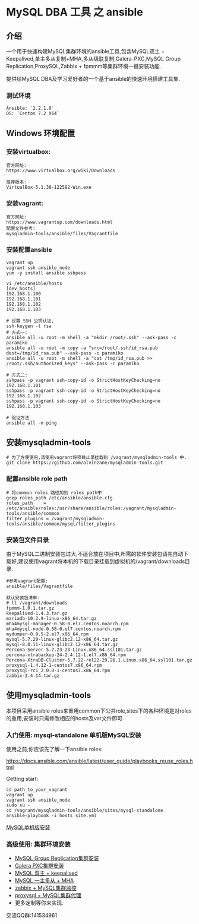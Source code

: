 # MySQL DBA 工具 之 ansible

## 介绍
一个用于快速构建MySQL集群环境的ansible工具,包含MySQL双主 + Keepalived,单主多从复制+MHA,多从级联复制,Galera-PXC,MySQL Group Replication,ProxySQL,Zabbix + fpmmm等集群环境一键安装功能.

提供给MySQL DBA及学习爱好者的一个基于ansible的快速环境搭建工具集.

### 测试环境
```
Ansible: `2.2.1.0`
OS: `Centos 7.2 X64`
```

## Windows 环境配置

### 安装virtualbox:
```
官方网址:
https://www.virtualbox.org/wiki/Downloads

推荐版本:
VirtualBox-5.1.38-122592-Win.exe
```

### 安装vagrant:
```
官方网址:
https://www.vagrantup.com/downloads.html
配置文件参考:
mysqladmin-tools/ansible/files/Vagrantfile
```

### 安装配置ansible
```
vagrant up
vagrant ssh ansible_node
yum -y install ansible sshpass

vi /etc/ansible/hosts
[dev_hosts]
192.168.1.100
192.168.1.101
192.168.1.102
192.168.1.103

# 设置 SSH 公钥认证,
ssh-keygen -t rsa
# 方式一:
ansible all -u root -m shell -a "mkdir /root/.ssh" --ask-pass -c paramiko
ansible all -u root -m copy -a "src=/root/.ssh/id_rsa.pub dest=/tmp/id_rsa.pub" --ask-pass -c paramiko
ansible all -u root -m shell -a "cat /tmp/id_rsa.pub >> /root/.ssh/authorized_keys" --ask-pass -c paramiko

# 方式二:
sshpass -p vagrant ssh-copy-id -o StrictHostKeyChecking=no 192.168.1.101
sshpass -p vagrant ssh-copy-id -o StrictHostKeyChecking=no 192.168.1.102
sshpass -p vagrant ssh-copy-id -o StrictHostKeyChecking=no 192.168.1.103

# 验证方法
ansible all -m ping
```

## 安装mysqladmin-tools
```
# 为了方便使用,请使用vagrant将项目止录挂载到 /vagrant/mysqladmin-tools 中.
git clone https://github.com/alvinzane/mysqladmin-tools.git
```

### 配置ansible role path
```
# 将common roles 路径加到 roles_path中
grep roles_path /etc/ansible/ansible.cfg
roles_path    = /etc/ansible/roles:/usr/share/ansible/roles:/vagrant/mysqladmin-tools/ansible/common
filter_plugins = /vagrant/mysqladmin-tools/ansible/common/mysql/filter_plugins
```

### 安装包文件目录
由于MySQL二进制安装包过大,不适合放在项目中,所需的软件安装包请先自动下载好,建议使用vagrant将本机的下载目录挂载到虚拟机的/vagrant/downloads目录.

```
#参考vagrant配置:
ansible/files/Vagrantfile
```

```
默认安装包清单:
# ll /vagrant/downloads
fpmmm-1.0.1.tar.gz
keepalived-1.4.3.tar.gz
mariadb-10.3.9-linux-x86_64.tar.gz
mha4mysql-manager-0.58-0.el7.centos.noarch.rpm
mha4mysql-node-0.58-0.el7.centos.noarch.rpm
mydumper-0.9.5-2.el7.x86_64.rpm
mysql-5.7.20-linux-glibc2.12-x86_64.tar.gz
mysql-8.0.11-linux-glibc2.12-x86_64.tar.gz
Percona-Server-5.7.23-23-Linux.x86_64.ssl101.tar.gz
percona-xtrabackup-24-2.4.12-1.el7.x86_64.rpm
Percona-XtraDB-Cluster-5.7.22-rel22-29.26.1.Linux.x86_64.ssl101.tar.gz
proxysql-1.4.12-1-centos7.x86_64.rpm
proxysql-rc1_2.0.0-1-centos7.x86_64.rpm
zabbix-3.4.14.tar.gz
```

## 使用mysqladmin-tools
本项目采用ansible roles来重用common下公共role,sites下的各种环境是对roles的重用,安装时只需修改相应的hosts及var文件即可.

### 入门使用: mysql-standalone 单机版MySQL安装
使用之前,你应该先了解一下ansible roles:

https://docs.ansible.com/ansible/latest/user_guide/playbooks_reuse_roles.html

Getting start:
```
cd path_to_your_vagrant
vagrant up
vagrant ssh ansible_node
sudo su -
cd /vagrant/mysqladmin-tools/ansible/sites/mysql-standalone
ansible-playbook -i hosts site.yml
 ```

[MySQL单机版安装](../../../tree/master/ansible/sites/mysql-standalone)

### 高级使用: 集群环境安装
 - [MySQL Group Replication集群安装](../../../tree/master/ansible/sites/mysql-mgr)
 - [Galera PXC集群安装](../../../tree/master/ansible/sites/mysql-pxc)
 - [MySQL 双主 + keepalived](../../../tree/master/ansible/sites/mysql-mm-keepalived)
 - [MySQL 一主多从 + MHA](../../../tree/master/ansible/sites/mysql-mss-mha)
 - [zabbix + MySQL集群监控](../../../tree/master/ansible/sites/zabbix)
 - [proxysql + MySQL集群代理](../../../tree/master/ansible/sites/proxysql)
 - 更多定制等你来实现.

 交流QQ群:141534961
